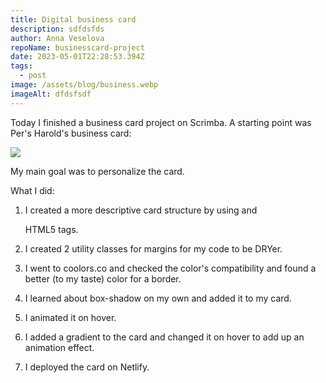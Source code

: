 ```yaml
---
title: Digital business card
description: sdfdsfds
author: Anna Veselova
repoName: businesscard-project
date: 2023-05-01T22:28:53.394Z
tags:
  - post
image: /assets/blog/business.webp
imageAlt: dfdsfsdf
---
```

Today I finished a business card project on Scrimba. A starting point was Per's Harold's business card:

![](/assets/blog/per.webp)



My main goal was to personalize the card. 



What I did:



1. I created a more descriptive card structure by using <heading> and <footer> HTML5 tags.

2. I created 2 utility classes for margins for my code to be DRYer.

3. I went to coolors.co and checked the color's compatibility and found a better (to my taste) color for a border.

4. I learned about box-shadow on my own and added it to my card.

5. I animated it on hover. 

6. I added a gradient to the card and changed it on hover to add up an animation effect.

7. I deployed the card on Netlify.
